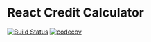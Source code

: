 # React Credit Calculator

[![Build Status](https://travis-ci.org/wearesho-team/react-credit-calculator.svg?branch=master)](https://travis-ci.org/wearesho-team/react-credit-calculator)
[![codecov](https://codecov.io/gh/wearesho-team/react-credit-calculator/branch/master/graph/badge.svg)](https://codecov.io/gh/wearesho-team/react-credit-calculator)

